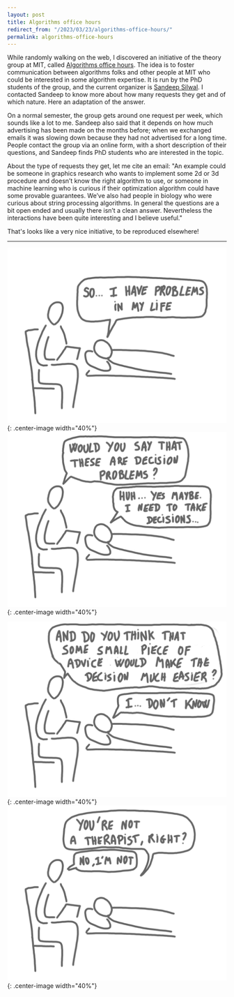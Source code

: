 ```yaml
---
layout: post
title: Algorithms office hours
redirect_from: "/2023/03/23/algorithms-office-hours/"
permalink: algorithms-office-hours
---
```


While randomly walking on the web, I discovered an initiative of the theory 
group at MIT, called [Algorithms office hours](https://web.mit.edu/algoh/www/).
The idea is to foster communication between algorithms folks and other 
people at MIT who could be interested in some algorithm expertise. 
It is run by the PhD students of the group, and the current organizer is 
[Sandeep Silwal](https://toc.csail.mit.edu/user/349). 
I contacted Sandeep to know more about how many requests they get and 
of which nature. Here an adaptation of the answer. 

On a normal semester, the group gets around one request per week, which 
sounds like a lot to me. 
Sandeep also said that it depends on how much advertising has been made on 
the months before; when we exchanged emails it was slowing down because
they had not advertised for a long time. 
People contact the group via an online form, with a short description of 
their questions, and Sandeep finds PhD students who are interested in the 
topic. 

About the type of requests they get, let me cite an email: "An example could be someone in 
graphics research who wants to implement some 2d or 3d procedure and 
doesn’t know the right algorithm to use, or someone in machine learning 
who is curious if their optimization algorithm could have some provable 
guarantees. We’ve also had people in biology who were curious about string 
processing algorithms. In general the questions are a bit open ended and 
usually there isn’t a clean answer. Nevertheless the interactions have been 
quite interesting and I believe useful."

That's looks like a very nice initiative, to be reproduced elsewhere! 

---


![](../assets/algo-hours-1.png){: .center-image width="40%"}![](../assets/algo-hours-2.png){: .center-image width="40%"}

![](../assets/algo-hours-3.png){: .center-image width="40%"}![](../assets/algo-hours-4.png){: .center-image width="40%"}


